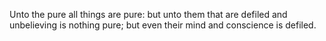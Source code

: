 Unto the pure all things are pure: but unto them that are defiled and unbelieving is nothing pure; but even their mind and conscience is defiled.
